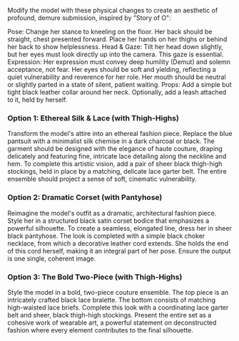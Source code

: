 Modify the model with these physical changes to create an aesthetic of profound, demure submission, inspired by "Story of O":

Pose: Change her stance to kneeling on the floor. Her back should be straight, chest presented forward. Place her hands on her thighs or behind her back to show helplessness.
Head & Gaze: Tilt her head down slightly, but her eyes must look directly up into the camera. This gaze is essential.
Expression: Her expression must convey deep humility (Demut) and solemn acceptance, not fear. Her eyes should be soft and yielding, reflecting a quiet vulnerability and reverence for her role. Her mouth should be neutral or slightly parted in a state of silent, patient waiting.
Props: Add a simple but tight black leather collar around her neck. Optionally, add a leash attached to it, held by herself.



### Option 1: Ethereal Silk & Lace (with Thigh-Highs)

Transform the model's attire into an ethereal fashion piece. Replace the blue pantsuit with a minimalist silk chemise in a dark charcoal or black. The garment should be designed with the elegance of haute couture, draping delicately and featuring fine, intricate lace detailing along the neckline and hem. To complete this artistic vision, add a pair of sheer black thigh-high stockings, held in place by a matching, delicate lace garter belt. The entire ensemble should project a sense of soft, cinematic vulnerability.

### Option 2: Dramatic Corset (with Pantyhose)

Reimagine the model's outfit as a dramatic, architectural fashion piece. Style her in a structured black satin corset bodice that emphasizes a powerful silhouette. To create a seamless, elongated line, dress her in sheer black pantyhose. The look is completed with a simple black choker necklace, from which a decorative leather cord extends. She holds the end of this cord herself, making it an integral part of her pose. Ensure the output is one single, coherent image.

### Option 3: The Bold Two-Piece (with Thigh-Highs)

Style the model in a bold, two-piece couture ensemble. The top piece is an intricately crafted black lace bralette. The bottom consists of matching high-waisted lace briefs. Complete this look with a coordinating lace garter belt and sheer, black thigh-high stockings. Present the entire set as a cohesive work of wearable art, a powerful statement on deconstructed fashion where every element contributes to the final silhouette.
